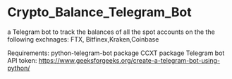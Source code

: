 # Crypto_Balance_Telegram_Bot
a Telegram bot to track the balances of all the spot accounts on the the following exchnages:
FTX, Bitfinex,Kraken,Coinbase

Requirements:
python-telegram-bot package
CCXT package
Telegram bot API token: https://www.geeksforgeeks.org/create-a-telegram-bot-using-python/

